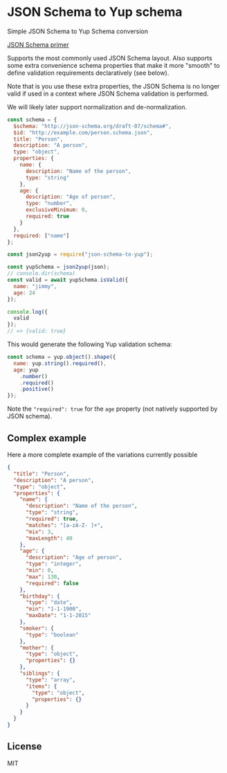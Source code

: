 # JSON Schema to Yup schema

Simple JSON Schema to Yup Schema conversion

[JSON Schema primer](https://support.riverbed.com/apis/steelscript/reschema/jsonschema.html)

Supports the most commonly used JSON Schema layout.
Also supports some extra convenience schema properties that make it more "smooth" to define validation requirements declaratively (see below).

Note that is you use these extra properties, the JSON Schema is no longer valid if used in a context where JSON Schema validation is performed.

We will likely later support normalization and de-normalization.

```js
const schema = {
  $schema: "http://json-schema.org/draft-07/schema#",
  $id: "http://example.com/person.schema.json",
  title: "Person",
  description: "A person",
  type: "object",
  properties: {
    name: {
      description: "Name of the person",
      type: "string"
    },
    age: {
      description: "Age of person",
      type: "number",
      exclusiveMinimum: 0,
      required: true
    }
  },
  required: ["name"]
};

const json2yup = require("json-schema-to-yup");

const yupSchema = json2yup(json);
// console.dir(schema)
const valid = await yupSchema.isValid({
  name: "jimmy",
  age: 24
});

console.log({
  valid
});
// => {valid: true}
```

This would generate the following Yup validation schema:

```js
const schema = yup.object().shape({
  name: yup.string().required(),
  age: yup
    .number()
    .required()
    .positive()
});
```

Note the `"required": true` for the `age` property (not natively supported by JSON schema).

## Complex example

Here a more complete example of the variations currently possible

```json
{
  "title": "Person",
  "description": "A person",
  "type": "object",
  "properties": {
    "name": {
      "description": "Name of the person",
      "type": "string",
      "required": true,
      "matches": "[a-zA-Z- ]+",
      "mix": 3,
      "maxLength": 40
    },
    "age": {
      "description": "Age of person",
      "type": "integer",
      "min": 0,
      "max": 130,
      "required": false
    },
    "birthday": {
      "type": "date",
      "min": "1-1-1900",
      "maxDate": "1-1-2015"
    },
    "smoker": {
      "type": "boolean"
    },
    "mother": {
      "type": "object",
      "properties": {}
    },
    "siblings": {
      "type": "array",
      "items": {
        "type": "object",
        "properties": {}
      }
    }
  }
}
```

## License

MIT
